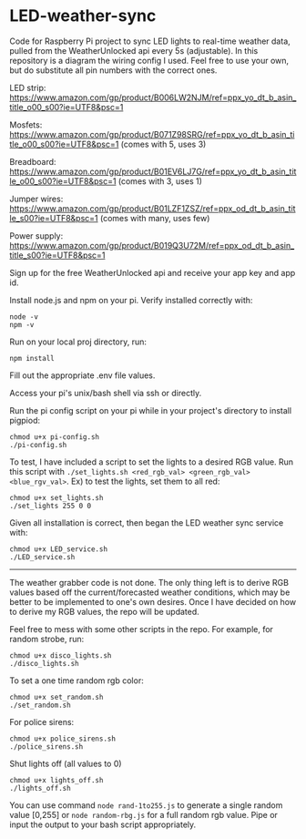 # LED-weather-sync
Code for Raspberry Pi project to sync LED lights to real-time weather data, pulled from the WeatherUnlocked api every 5s (adjustable). In this repository is a diagram the wiring config I used. Feel free to use your own, but do substitute all pin numbers with the correct ones. 

LED strip: https://www.amazon.com/gp/product/B006LW2NJM/ref=ppx_yo_dt_b_asin_title_o00_s00?ie=UTF8&psc=1

Mosfets: https://www.amazon.com/gp/product/B071Z98SRG/ref=ppx_yo_dt_b_asin_title_o00_s00?ie=UTF8&psc=1 (comes with 5, uses 3)

Breadboard: https://www.amazon.com/gp/product/B01EV6LJ7G/ref=ppx_yo_dt_b_asin_title_o00_s00?ie=UTF8&psc=1 (comes with 3, uses 1)

Jumper wires: https://www.amazon.com/gp/product/B01LZF1ZSZ/ref=ppx_od_dt_b_asin_title_s00?ie=UTF8&psc=1 (comes with many, uses few)

Power supply: https://www.amazon.com/gp/product/B019Q3U72M/ref=ppx_od_dt_b_asin_title_s00?ie=UTF8&psc=1

Sign up for the free WeatherUnlocked api and receive your app key and app id.

Install node.js and npm on your pi. Verify installed correctly with:

	node -v
	npm -v
	
Run on your local proj directory, run:

	npm install

Fill out the appropriate .env file values.

Access your pi's unix/bash shell via ssh or directly.

Run the pi config script on your pi while in your project's directory to install pigpiod:

	chmod u+x pi-config.sh
	./pi-config.sh
	
To test, I have included a script to set the lights to a desired RGB value. Run this script with `./set_lights.sh <red_rgb_val> <green_rgb_val> <blue_rgv_val>`. Ex) to test the lights, set them to all red:

	chmod u+x set_lights.sh
	./set_lights 255 0 0

Given all installation is correct, then began the LED weather sync service with:

	chmod u+x LED_service.sh
	./LED_service.sh


---------------

The weather grabber code is not done. The only thing left is to derive RGB values based off the current/forecasted weather conditions, which may be better to be implemented to one's own desires. Once I have decided on how to derive my RGB values, the repo will be updated.

Feel free to mess with some other scripts in the repo. For example, for random strobe, run:

	chmod u+x disco_lights.sh
	./disco_lights.sh
	
To set a one time random rgb color:

	chmod u+x set_random.sh
	./set_random.sh
	
For police sirens:

	chmod u+x police_sirens.sh
	./police_sirens.sh

Shut lights off (all values to 0)

	chmod u+x lights_off.sh
	./lights_off.sh
	
You can use command `node rand-1to255.js` to generate a single random value [0,255] or `node random-rbg.js` for a full random rgb value. Pipe or input the output to your bash script appropriately.
